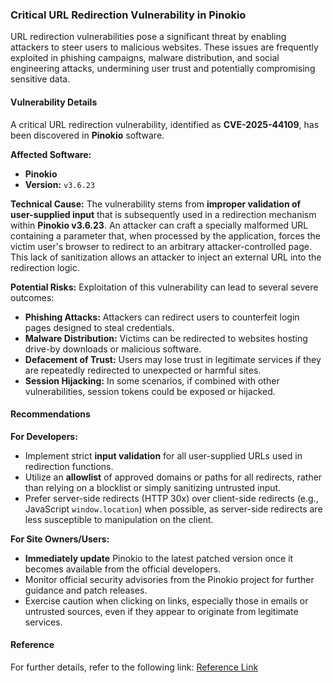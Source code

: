 ### Critical URL Redirection Vulnerability in Pinokio

URL redirection vulnerabilities pose a significant threat by enabling attackers to steer users to malicious websites. These issues are frequently exploited in phishing campaigns, malware distribution, and social engineering attacks, undermining user trust and potentially compromising sensitive data.

#### Vulnerability Details

A critical URL redirection vulnerability, identified as **CVE-2025-44109**, has been discovered in **Pinokio** software.

**Affected Software:**
*   **Pinokio**
*   **Version:** `v3.6.23`

**Technical Cause:**
The vulnerability stems from **improper validation of user-supplied input** that is subsequently used in a redirection mechanism within **Pinokio v3.6.23**. An attacker can craft a specially malformed URL containing a parameter that, when processed by the application, forces the victim user's browser to redirect to an arbitrary attacker-controlled page. This lack of sanitization allows an attacker to inject an external URL into the redirection logic.

**Potential Risks:**
Exploitation of this vulnerability can lead to several severe outcomes:

*   **Phishing Attacks:** Attackers can redirect users to counterfeit login pages designed to steal credentials.
*   **Malware Distribution:** Victims can be redirected to websites hosting drive-by downloads or malicious software.
*   **Defacement of Trust:** Users may lose trust in legitimate services if they are repeatedly redirected to unexpected or harmful sites.
*   **Session Hijacking:** In some scenarios, if combined with other vulnerabilities, session tokens could be exposed or hijacked.

#### Recommendations

**For Developers:**

*   Implement strict **input validation** for all user-supplied URLs used in redirection functions.
*   Utilize an **allowlist** of approved domains or paths for all redirects, rather than relying on a blocklist or simply sanitizing untrusted input.
*   Prefer server-side redirects (HTTP 30x) over client-side redirects (e.g., JavaScript `window.location`) when possible, as server-side redirects are less susceptible to manipulation on the client.

**For Site Owners/Users:**

*   **Immediately update** Pinokio to the latest patched version once it becomes available from the official developers.
*   Monitor official security advisories from the Pinokio project for further guidance and patch releases.
*   Exercise caution when clicking on links, especially those in emails or untrusted sources, even if they appear to originate from legitimate services.

#### Reference

For further details, refer to the following link:
[Reference Link](https://drive.google.com/file/d/12XY2WFBvGJ104gUvyG6YDIEdy4y1gl8i/view)